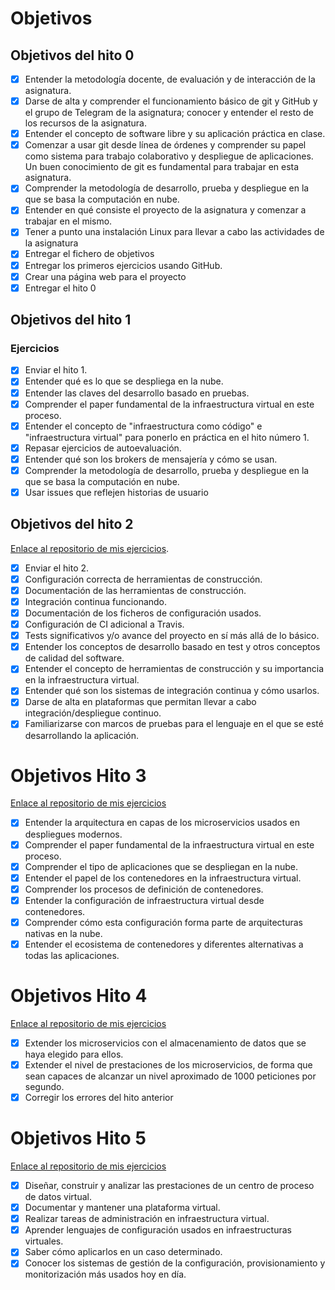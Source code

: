 # Objetivos




## Objetivos del hito 0
- [x] Entender la metodología docente, de evaluación y de interacción de la asignatura.
- [x] Darse de alta y comprender el funcionamiento básico de git y GitHub y el grupo de Telegram de la asignatura; conocer y entender el resto de los recursos de la asignatura.
- [x] Entender el concepto de software libre y su aplicación práctica en clase.
- [x] Comenzar a usar git desde línea de órdenes y comprender su papel como sistema para trabajo colaborativo y despliegue de aplicaciones. Un buen conocimiento de git es fundamental para trabajar en esta asignatura.
- [x] Comprender la metodología de desarrollo, prueba y despliegue en la que se basa la computación en nube.
- [x] Entender en qué consiste el proyecto de la asignatura y comenzar a trabajar en el mismo.
- [x] Tener a punto una instalación Linux para llevar a cabo las actividades de la asignatura
- [x] Entregar el fichero de objetivos 
- [X] Entregar los primeros ejercicios usando GitHub.
- [X] Crear una página web para el proyecto
- [X] Entregar el hito 0

## Objetivos del hito 1

###  Ejercicios
- [X] Enviar el hito 1.
- [X] Entender qué es lo que se despliega en la nube.
- [X] Entender las claves del desarrollo basado en pruebas.
- [X] Comprender el paper fundamental de la infraestructura virtual en este proceso.
- [X] Entender el concepto de "infraestructura como código" e "infraestructura virtual" para ponerlo en práctica en el hito número 1.
- [X] Repasar ejercicios de autoevaluación.
- [X] Entender qué son los brokers de mensajería y cómo se usan.
- [X] Comprender la metodología de desarrollo, prueba y despliegue en la que se basa la computación en nube.
- [X] Usar issues que reflejen historias de usuario

## Objetivos del hito 2
[Enlace al repositorio de mis ejercicios](https://github.com/ibe16/CC-19-20-Ejercicios/blob/master/Ejercicios%20Tema%202/Ejercicios%20Tema%202.md).
- [X] Enviar el hito 2.
- [X] Configuración correcta de herramientas de construcción.
- [X] Documentación de las herramientas de construcción.
- [X] Integración continua funcionando.
- [X] Documentación de los ficheros de configuración usados.
- [X] Configuración de CI adicional a Travis.
- [X] Tests significativos y/o avance del proyecto en sí más allá de lo básico.
- [X] Entender los conceptos de desarrollo basado en test y otros conceptos de calidad del software.
- [X] Entender el concepto de herramientas de construcción y su importancia en la infraestructura virtual.
- [X] Entender qué son los sistemas de integración continua y cómo usarlos.
- [X] Darse de alta en plataformas que permitan llevar a cabo integración/despliegue continuo.
- [X] Familiarizarse con marcos de pruebas para el lenguaje en el que se esté desarrollando la aplicación.

# Objetivos Hito 3
[Enlace al repositorio de mis ejercicios](https://github.com/ibe16/CC-19-20-Ejercicios/tree/master/Ejercicios%20Tema%203)

- [X] Entender la arquitectura en capas de los microservicios usados en despliegues modernos.
- [X] Comprender el paper fundamental de la infraestructura virtual en este proceso.
- [X] Comprender el tipo de aplicaciones que se despliegan en la nube.
- [X] Entender el papel de los contenedores en la infraestructura virtual.
- [X] Comprender los procesos de definición de contenedores.
- [X] Entender la configuración de infraestructura virtual desde contenedores.
- [X] Comprender cómo esta configuración forma parte de arquitecturas nativas en la nube.
- [X] Entender el ecosistema de contenedores y diferentes alternativas a todas las aplicaciones.

# Objetivos Hito 4
[Enlace al repositorio de mis ejercicios](https://github.com/ibe16/CC-19-20-Ejercicios)

- [X] Extender los microservicios con el almacenamiento de datos que se haya elegido para ellos.
- [X] Extender el nivel de prestaciones de los microservicios, de forma que sean capaces de alcanzar un nivel aproximado de 1000 peticiones por segundo.
- [X] Corregir los errores del hito anterior

# Objetivos Hito 5
[Enlace al repositorio de mis ejercicios](https://github.com/ibe16/CC-19-20-Ejercicios)

- [X] Diseñar, construir y analizar las prestaciones de un centro de proceso de datos virtual.
- [X] Documentar y mantener una plataforma virtual.
- [X] Realizar tareas de administración en infraestructura virtual.
- [X] Aprender lenguajes de configuración usados en infraestructuras virtuales.
- [X] Saber cómo aplicarlos en un caso determinado.
- [X] Conocer los sistemas de gestión de la configuración, provisionamiento y monitorización más usados hoy en día.